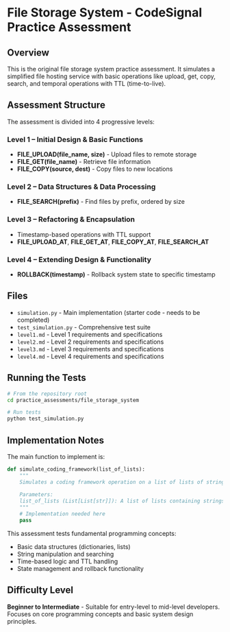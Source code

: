 # File Storage System - CodeSignal Practice Assessment

## Overview

This is the original file storage system practice assessment. It simulates a simplified file hosting service with basic operations like upload, get, copy, search, and temporal operations with TTL (time-to-live).

## Assessment Structure

The assessment is divided into 4 progressive levels:

### Level 1 – Initial Design & Basic Functions
- **FILE_UPLOAD(file_name, size)** - Upload files to remote storage
- **FILE_GET(file_name)** - Retrieve file information
- **FILE_COPY(source, dest)** - Copy files to new locations

### Level 2 – Data Structures & Data Processing
- **FILE_SEARCH(prefix)** - Find files by prefix, ordered by size

### Level 3 – Refactoring & Encapsulation
- Timestamp-based operations with TTL support
- **FILE_UPLOAD_AT**, **FILE_GET_AT**, **FILE_COPY_AT**, **FILE_SEARCH_AT**

### Level 4 – Extending Design & Functionality
- **ROLLBACK(timestamp)** - Rollback system state to specific timestamp

## Files

- `simulation.py` - Main implementation (starter code - needs to be completed)
- `test_simulation.py` - Comprehensive test suite
- `level1.md` - Level 1 requirements and specifications
- `level2.md` - Level 2 requirements and specifications
- `level3.md` - Level 3 requirements and specifications
- `level4.md` - Level 4 requirements and specifications

## Running the Tests

```bash
# From the repository root
cd practice_assessments/file_storage_system

# Run tests
python test_simulation.py
```

## Implementation Notes

The main function to implement is:

```python
def simulate_coding_framework(list_of_lists):
    """
    Simulates a coding framework operation on a list of lists of strings.
    
    Parameters:
    list_of_lists (List[List[str]]): A list of lists containing strings.
    """
    # Implementation needed here
    pass
```

This assessment tests fundamental programming concepts:
- Basic data structures (dictionaries, lists)
- String manipulation and searching
- Time-based logic and TTL handling
- State management and rollback functionality

## Difficulty Level

**Beginner to Intermediate** - Suitable for entry-level to mid-level developers. Focuses on core programming concepts and basic system design principles.
